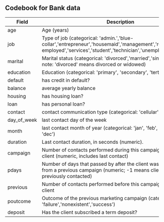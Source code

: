 ---
---

<style>
.invisible-text {
    display: none;
}

.btn-editor {
    font-weight: bold !important;
    font-size: 30px !important;
    color: rgba(132, 81, 161,1) !important;
}

.stackedit-button-wrapper {
    text-align: center;
    font-weight: bold;
    font-weight: bold;
    display: table;
    border-width: thick;
    border: 5px solid rgba(132, 81, 161,1);
    font-family: "Work Sans";
    border-radius: 15px;
    margin: 0em auto;
    overflow: hidden;
    padding: 0.4em 0.4em;
}
</style>

## Codebook for Bank data

| Field         | Description                                                                                                                               |
|---------------|-------------------------------------------------------------------------------------------------------------------------------------------|
| age           | Age (years)                                                                                                                               |
| job           | Type of job (categorical: 'admin.','blue-collar','entrepreneur','housemaid','management','retired','self-employed','services','student','technician','unemployed','unknown') |
| marital       | Marital status (categorical: 'divorced','married','single','unknown'; note: 'divorced' means divorced or widowed)                        |
| education     | Education (categorical: 'primary', 'secondary', 'tertiary', 'unknown')                                                                    |
| default       | has credit in default?                                                                                                                   |
| balance       | average yearly balance                                                                                                                   |
| housing       | has housing loan?                                                                                                                        |
| loan          | has personal loan?                                                                                                                       |
| contact       | contact communication type (categorical: 'cellular','telephone')                                                                          |
| day_of_week   | last contact day of the week                                                                                                             |
| month         | last contact month of year (categorical: 'jan', 'feb', 'mar', ..., 'nov', 'dec')                                                         |
| duration      | Last contact duration, in seconds (numeric).                                                                                              |
| campaign      | Number of contacts performed during this campaign and for this client (numeric, includes last contact)                                    |
| pdays         | Number of days that passed by after the client was last contacted from a previous campaign (numeric; -1 means client was not previously contacted) |
| previous      | Number of contacts performed before this campaign and for this client                                                                     |
| poutcome      | Outcome of the previous marketing campaign (categorical: 'failure','nonexistent','success')                                                |
| deposit       | Has the client subscribed a term deposit?                                                                                                |
